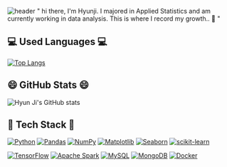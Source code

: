 ![header](https://capsule-render.vercel.app/api?type=waving&color=gradient&height=200&section=header&text=Hello%20Hyunji%20World!&fontSize=90)
" hi there, I'm Hyunji. I majored in Applied Statistics and am currently working in data analysis. This is where I record my growth.. 🌱 "



## 💻 Used Languages 💻

[![Top Langs](https://github-readme-stats.vercel.app/api/top-langs/?username=simhyunji&layout=compact)](https://github.com/delay-100/github-readme-stats)


## 😄 GitHub Stats 😄
![Hyun Ji's GitHub stats](https://github-readme-stats.vercel.app/api?username=simhyunji&show_icons=true&theme=beige)



## 🔨 Tech Stack 🔨


[![Python](https://img.shields.io/badge/Python-3766AB?style=flat-square&logo=Python&logoColor=white)](https://www.python.org/) [![Pandas](https://img.shields.io/badge/Pandas-150458?style=flat-square&logo=pandas&logoColor=white)](https://pandas.pydata.org/) [![NumPy](https://img.shields.io/badge/NumPy-013243?style=flat-square&logo=numpy&logoColor=white)](https://numpy.org/) [![Matplotlib](https://img.shields.io/badge/Matplotlib-3776AB?style=flat-square&logo=matplotlib&logoColor=white)](https://matplotlib.org/) [![Seaborn](https://img.shields.io/badge/Seaborn-4EAEFF?style=flat-square&logo=seaborn&logoColor=white)](https://seaborn.pydata.org/) [![scikit-learn](https://img.shields.io/badge/scikit--learn-F7931E?style=flat-square&logo=scikit-learn&logoColor=white)](https://scikit-learn.org/) 

[![TensorFlow](https://img.shields.io/badge/TensorFlow-FF6F00?style=flat-square&logo=tensorflow&logoColor=white)](https://www.tensorflow.org/) [![Apache Spark](https://img.shields.io/badge/Apache%20Spark-E25A1C?style=flat-square&logo=apache-spark&logoColor=white)](https://spark.apache.org/) [![MySQL](https://img.shields.io/badge/MySQL-4479A1?style=flat-square&logo=mysql&logoColor=white)](https://www.mysql.com/) [![MongoDB](https://img.shields.io/badge/MongoDB-47A248?style=flat-square&logo=mongodb&logoColor=white)](https://www.mongodb.com/) [![Docker](https://img.shields.io/badge/Docker-2496ED?style=flat-square&logo=docker&logoColor=white)](https://www.docker.com/)




















<!--
**simhyunji/simhyunji** is a ✨ _special_ ✨ repository because its `README.md` (this file) appears on your GitHub profile.

Here are some ideas to get you started:

- 🔭 I’m currently working on ...
- 🌱 I’m currently learning ...
- 👯 I’m looking to collaborate on ...
- 🤔 I’m looking for help with ...
- 💬 Ask me about ...
- 📫 How to reach me: ...
- 😄 Pronouns: ...
- ⚡ Fun fact: ...
-->
